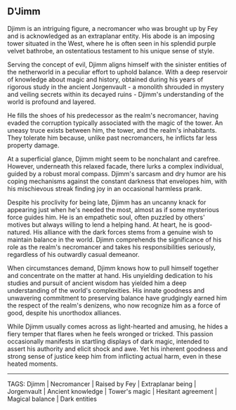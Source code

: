 ## D'Jimm

Djimm is an intriguing figure, a necromancer who was brought up by Fey and is acknowledged as an extraplanar entity. His abode is an imposing tower situated in the West, where he is often seen in his splendid purple velvet bathrobe, an ostentatious testament to his unique sense of style.

Serving the concept of evil, Djimm aligns himself with the sinister entities of the netherworld in a peculiar effort to uphold balance. With a deep reservoir of knowledge about magic and history, obtained during his years of rigorous study in the ancient Jorgenvault - a monolith shrouded in mystery and veiling secrets within its decayed ruins - Djimm's understanding of the world is profound and layered.

He fills the shoes of his predecessor as the realm's necromancer, having evaded the corruption typically associated with the magic of the tower. An uneasy truce exists between him, the tower, and the realm's inhabitants. They tolerate him because, unlike past necromancers, he inflicts far less property damage.

At a superficial glance, Djimm might seem to be nonchalant and carefree. However, underneath this relaxed facade, there lurks a complex individual, guided by a robust moral compass. Djimm's sarcasm and dry humor are his coping mechanisms against the constant darkness that envelopes him, with his mischievous streak finding joy in an occasional harmless prank.

Despite his proclivity for being late, Djimm has an uncanny knack for appearing just when he's needed the most, almost as if some mysterious force guides him. He is an empathetic soul, often puzzled by others' motives but always willing to lend a helping hand. At heart, he is good-natured. His alliance with the dark forces stems from a genuine wish to maintain balance in the world. Djimm comprehends the significance of his role as the realm's necromancer and takes his responsibilities seriously, regardless of his outwardly casual demeanor.

When circumstances demand, Djimm knows how to pull himself together and concentrate on the matter at hand. His unyielding dedication to his studies and pursuit of ancient wisdom has yielded him a deep understanding of the world's complexities. His innate goodness and unwavering commitment to preserving balance have grudgingly earned him the respect of the realm's denizens, who now recognize him as a force of good, despite his unorthodox alliances.

While Djimm usually comes across as light-hearted and amusing, he hides a fiery temper that flares when he feels wronged or tricked. This passion occasionally manifests in startling displays of dark magic, intended to assert his authority and elicit shock and awe. Yet his inherent goodness and strong sense of justice keep him from inflicting actual harm, even in these heated moments.


---
TAGS: Djimm | Necromancer | Raised by Fey | Extraplanar being | Jorgenvault | Ancient knowledge | Tower's magic | Hesitant agreement | Magical balance | Dark entities

